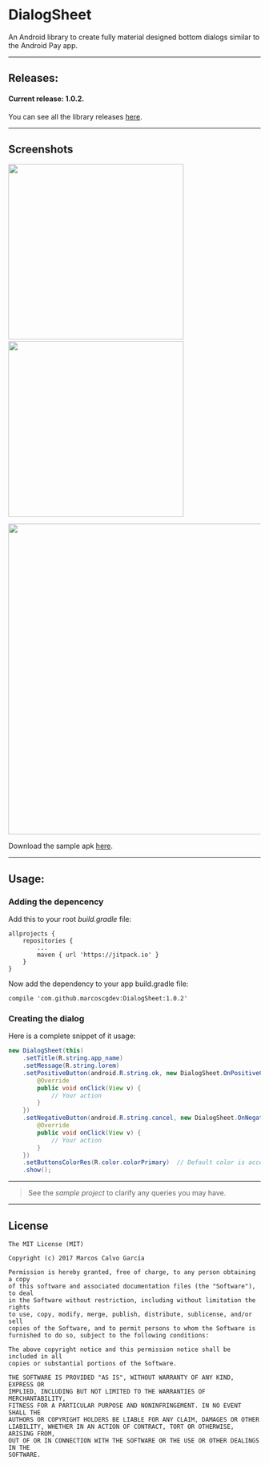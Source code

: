 # DialogSheet
An Android library to create fully material designed bottom dialogs similar to the Android Pay app.

---

## Releases:

#### Current release: 1.0.2.

You can see all the library releases [here](https://github.com/marcoscgdev/DialogSheet/releases).

---

## Screenshots
<kbd><img src="https://raw.githubusercontent.com/marcoscgdev/DialogSheet/master/screenshots/1.png" width="350"></kbd>&nbsp;&nbsp;&nbsp;&nbsp;<kbd><img src="https://raw.githubusercontent.com/marcoscgdev/DialogSheet/master/screenshots/2.png" width="350"></kbd>

<kbd><img src="https://raw.githubusercontent.com/marcoscgdev/DialogSheet/master/screenshots/3.png" width="620"></kbd>

Download the sample apk [here](https://github.com/marcoscgdev/DialogSheet/releases/download/1.0.1/app-debug.apk).

---

## Usage:

### Adding the depencency

Add this to your root *build.gradle* file:

```
allprojects {
    repositories {
        ...
        maven { url 'https://jitpack.io' }
    }
}
```

Now add the dependency to your app build.gradle file:

```
compile 'com.github.marcoscgdev:DialogSheet:1.0.2'
```

### Creating the dialog

Here is a complete snippet of it usage:

```java
new DialogSheet(this)
    .setTitle(R.string.app_name)
    .setMessage(R.string.lorem)
    .setPositiveButton(android.R.string.ok, new DialogSheet.OnPositiveClickListener() {
        @Override
        public void onClick(View v) {
            // Your action
        }
    })
    .setNegativeButton(android.R.string.cancel, new DialogSheet.OnNegativeClickListener() {
        @Override
        public void onClick(View v) {
            // Your action
        }
    })
    .setButtonsColorRes(R.color.colorPrimary)  // Default color is accent
    .show();
```

---
>See the *sample project* to clarify any queries you may have.

---

## License

```
The MIT License (MIT)

Copyright (c) 2017 Marcos Calvo García

Permission is hereby granted, free of charge, to any person obtaining a copy
of this software and associated documentation files (the "Software"), to deal
in the Software without restriction, including without limitation the rights
to use, copy, modify, merge, publish, distribute, sublicense, and/or sell
copies of the Software, and to permit persons to whom the Software is
furnished to do so, subject to the following conditions:

The above copyright notice and this permission notice shall be included in all
copies or substantial portions of the Software.

THE SOFTWARE IS PROVIDED "AS IS", WITHOUT WARRANTY OF ANY KIND, EXPRESS OR
IMPLIED, INCLUDING BUT NOT LIMITED TO THE WARRANTIES OF MERCHANTABILITY,
FITNESS FOR A PARTICULAR PURPOSE AND NONINFRINGEMENT. IN NO EVENT SHALL THE
AUTHORS OR COPYRIGHT HOLDERS BE LIABLE FOR ANY CLAIM, DAMAGES OR OTHER
LIABILITY, WHETHER IN AN ACTION OF CONTRACT, TORT OR OTHERWISE, ARISING FROM,
OUT OF OR IN CONNECTION WITH THE SOFTWARE OR THE USE OR OTHER DEALINGS IN THE
SOFTWARE.
```

